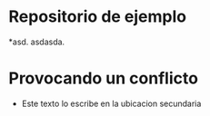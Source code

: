# Repositorio de ejemplo

*asd.
asdasda.

# Provocando un conflicto

- Este texto lo escribe en la ubicacion secundaria